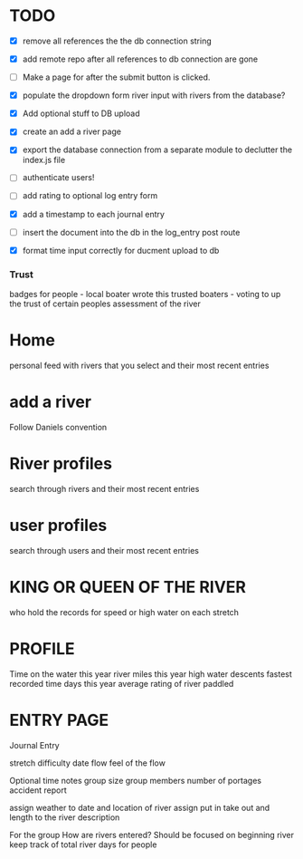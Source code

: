 # TODO
- [x] remove all references the the db connection string 
- [x] add remote repo after all references to db connection are gone
- [ ] Make a page for after the submit button is clicked. 
- [x] populate the dropdown form river input with rivers from the database?
- [x] Add optional stuff to DB upload
- [x] create an add a river page
- [x] export the database connection from a separate module to declutter the index.js file
- [ ] authenticate users!
- [ ] add rating to optional log entry form
- [x] add a timestamp to each journal entry
- [ ] insert the document into the db in the log_entry post route 
- [x] format time input correctly for ducment upload to db


### Trust

badges for people - 
local boater wrote this
trusted boaters - voting to up the trust of certain peoples assessment of the river

# Home

personal feed with rivers that you select and their most recent entries

# add a river
Follow Daniels convention

# River profiles
search through rivers and their most recent entries

# user profiles
search through users and their most recent entries

# KING OR QUEEN OF THE RIVER 
who hold the records for speed or high water on each stretch

# PROFILE
Time on the water this year
river miles this year
high water descents
fastest recorded time
days this year
average rating of river paddled


# ENTRY PAGE

Journal Entry

stretch
difficulty
date
flow
feel of the flow

Optional
time
notes
group size
group members
number of portages
accident report

assign weather to date and location of river
assign put in take out and length to the river description




For the group
How are rivers entered? 
Should be focused on beginning river
keep track of total river days for people